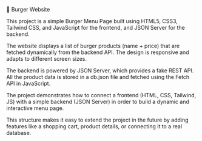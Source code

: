 
🍔 Burger Website

This project is a simple Burger Menu Page built using HTML5, CSS3, Tailwind CSS, and JavaScript for the frontend, and JSON Server for the backend.

The website displays a list of burger products (name + price) that are fetched dynamically from the backend API. The design is responsive and adapts to different screen sizes.

The backend is powered by JSON Server, which provides a fake REST API. All the product data is stored in a db.json file and fetched using the Fetch API in JavaScript.

The project demonstrates how to connect a frontend (HTML, CSS, Tailwind, JS) with a simple backend (JSON Server) in order to build a dynamic and interactive menu page.

This structure makes it easy to extend the project in the future by adding features like a shopping cart, product details, or connecting it to a real database.
